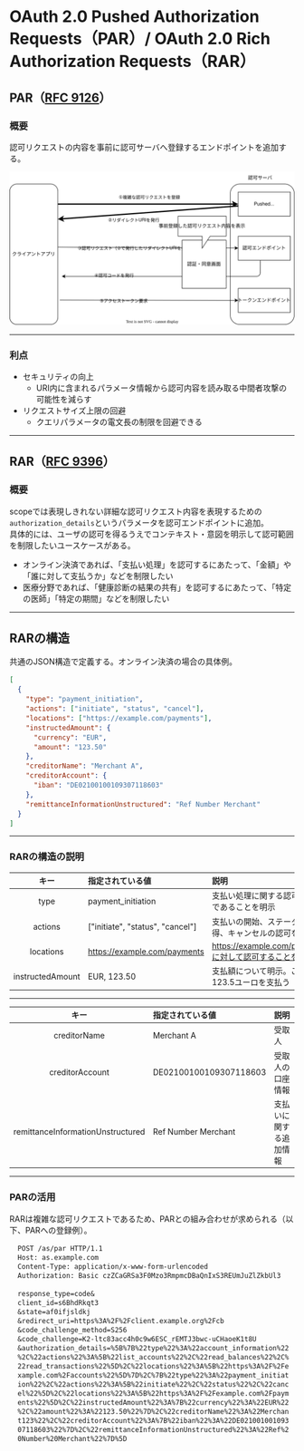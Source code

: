 # OAuth 2.0 Pushed Authorization Requests（PAR）/ OAuth 2.0 Rich Authorization Requests（RAR）

## PAR（[RFC 9126](https://www.rfc-editor.org/rfc/rfc9126.html)）

### 概要

認可リクエストの内容を事前に認可サーバへ登録するエンドポイントを追加する。

<img src="/assets/par.drawio.svg" class="h-70" />

---

### 利点

- セキュリティの向上
  - URI内に含まれるパラメータ情報から認可内容を読み取る中間者攻撃の可能性を減らす
- リクエストサイズ上限の回避
  - クエリパラメータの電文長の制限を回避できる

---

## RAR（[RFC 9396](https://www.rfc-editor.org/rfc/rfc9396)）

### 概要

scopeでは表現しきれない詳細な認可リクエスト内容を表現するための`authorization_details`というパラメータを認可エンドポイントに追加。 \
具体的には、ユーザの認可を得るうえでコンテキスト・意図を明示して認可範囲を制限したいユースケースがある。

- オンライン決済であれば、「支払い処理」を認可するにあたって、「金額」や「誰に対して支払うか」などを制限したい
- 医療分野であれば、「健康診断の結果の共有」を認可するにあたって、「特定の医師」「特定の期間」などを制限したい

---

## RARの構造

共通のJSON構造で定義する。オンライン決済の場合の具体例。

```json
[
  {
    "type": "payment_initiation",
    "actions": ["initiate", "status", "cancel"],
    "locations": ["https://example.com/payments"],
    "instructedAmount": {
      "currency": "EUR",
      "amount": "123.50"
    },
    "creditorName": "Merchant A",
    "creditorAccount": {
      "iban": "DE02100100109307118603"
    },
    "remittanceInformationUnstructured": "Ref Number Merchant"
  }
]
```

---

### RARの構造の説明

|       キー       | 指定されている値                 | 説明                                                   |
| :--------------: | :------------------------------- | :----------------------------------------------------- |
|       type       | payment_initiation               | 支払い処理に関する認可の詳細であることを明示           |
|     actions      | ["initiate", "status", "cancel"] | 支払いの開始、ステータス取得、キャンセルの認可を要求   |
|    locations     | https://example.com/payments     | https://example.com/paymentsに対して認可することを明示 |
| instructedAmount | EUR, 123.50                      | 支払額について明示。この場合123.5ユーロを支払う        |

---

|               キー                | 指定されている値       | 説明                   |
| :-------------------------------: | :--------------------- | :--------------------- |
|           creditorName            | Merchant A             | 受取人                 |
|          creditorAccount          | DE02100100109307118603 | 受取人の口座情報       |
| remittanceInformationUnstructured | Ref Number Merchant    | 支払いに関する追加情報 |

---

### PARの活用

RARは複雑な認可リクエストであるため、PARとの組み合わせが求められる（以下、PARへの登録例）。

```
  POST /as/par HTTP/1.1
  Host: as.example.com
  Content-Type: application/x-www-form-urlencoded
  Authorization: Basic czZCaGRSa3F0Mzo3RmpmcDBaQnIxS3REUmJuZlZkbUl3

  response_type=code&
  client_id=s6BhdRkqt3
  &state=af0ifjsldkj
  &redirect_uri=https%3A%2F%2Fclient.example.org%2Fcb
  &code_challenge_method=S256
  &code_challenge=K2-ltc83acc4h0c9w6ESC_rEMTJ3bwc-uCHaoeK1t8U
  &authorization_details=%5B%7B%22type%22%3A%22account_information%22
  %2C%22actions%22%3A%5B%22list_accounts%22%2C%22read_balances%22%2C%
  22read_transactions%22%5D%2C%22locations%22%3A%5B%22https%3A%2F%2Fe
  xample.com%2Faccounts%22%5D%7D%2C%7B%22type%22%3A%22payment_initiat
  ion%22%2C%22actions%22%3A%5B%22initiate%22%2C%22status%22%2C%22canc
  el%22%5D%2C%22locations%22%3A%5B%22https%3A%2F%2Fexample.com%2Fpaym
  ents%22%5D%2C%22instructedAmount%22%3A%7B%22currency%22%3A%22EUR%22
  %2C%22amount%22%3A%22123.50%22%7D%2C%22creditorName%22%3A%22Merchan
  t123%22%2C%22creditorAccount%22%3A%7B%22iban%22%3A%22DE021001001093
  07118603%22%7D%2C%22remittanceInformationUnstructured%22%3A%22Ref%2
  0Number%20Merchant%22%7D%5D
```
